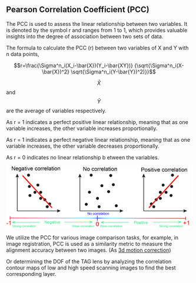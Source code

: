 ## Pearson Correlation Coefficient (PCC)

The PCC is used to assess the linear relationship between two variables. It is denoted by the symbol r and ranges from 1 to 1, which provides valuable insights into the degree of association between two sets of data.

The formula to calculate the PCC (r) between two variables of X and Y with n data points,

$$r=\frac{\Sigma^n_i(X_i-\bar{X})(Y_i-\bar{XY})} {\sqrt{\Sigma^n_i(X-\bar{X})^2} \sqrt{\Sigma^n_i(Y-\bar{Y})^2)}}$$

$$\bar{X}$$ and $$\bar{Y}$$ are the average of variables respectively.

As r = 1 indicates a perfect positive linear relationship, meaning that as one variable increases, the other variable increases proportionally. 

As r = 1 indicates a perfect negative linear relationship, meaning that as one variable increases, the other variable decreases proportionally. 

As r = 0 indicates no linear relationship b etween the variables.

<img src="img/PCC.jpg" alt="PCC" width="500" >

We utilize the PCC for various image comparison tasks, for example, in image registration, PCC is used as a similarity metric to measure the alignment accuracy between two images. (As [3d motion correction](3d_motioncorrection)) 

Or determining the DOF of the TAG lens by analyzing the correlation contour maps of low and high speed scanning images to find the best corresponding layer.
